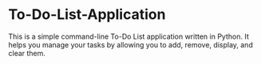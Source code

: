 # To-Do-List-Application
This is a simple command-line To-Do List application written in Python. It helps you manage your tasks by allowing you to add, remove, display, and clear them.
